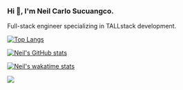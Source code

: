 ### Hi 👋, I'm Neil Carlo Sucuangco.

Full-stack engineer specializing in TALLstack development.

[![Top Langs](https://github-readme-stats.vercel.app/api/top-langs/?username=faisuc)](https://github.com/faisuc/github-readme-stats)

[![Neil's GitHub stats](https://github-readme-stats.vercel.app/api?username=faisuc)](https://github.com/faisuc/github-readme-stats)

[![Neil's wakatime stats](https://github-readme-stats.vercel.app/api/wakatime?username=@9a6bf8fd-5a66-4fe4-819f-90eabe6154e2)](https://github.com/faisuc/github-readme-stats)


![](https://komarev.com/ghpvc/?username=your-github-username)

